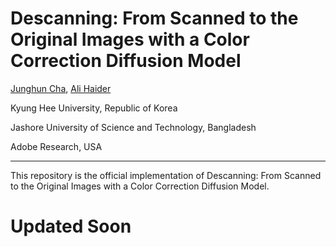 # Descanning: From Scanned to the Original Images with a Color Correction Diffusion Model

[Junghun Cha](https://github.com/jhcha08), [Ali Haider](https://www.jiezhangcao.com/)

Kyung Hee University, Republic of Korea

Jashore University of Science and Technology, Bangladesh

Adobe Research, USA

---

This repository is the official implementation of Descanning: From Scanned to the Original Images with a Color Correction Diffusion Model.

# Updated Soon
